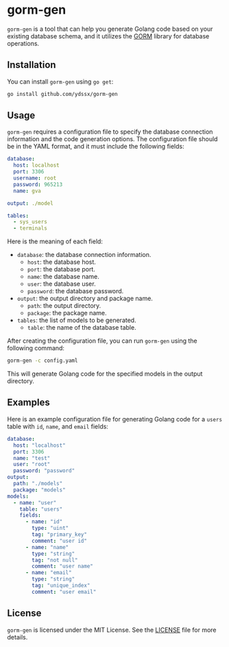 # gorm-gen

`gorm-gen` is a tool that can help you generate Golang code based on your existing database schema, and it utilizes the [GORM](https://gorm.io/) library for database operations.

## Installation

You can install `gorm-gen` using `go get`:

```bash
go install github.com/ydssx/gorm-gen
```

## Usage

`gorm-gen` requires a configuration file to specify the database connection information and the code generation options. The configuration file should be in the YAML format, and it must include the following fields:

```yaml
database:
  host: localhost
  port: 3306
  username: root
  password: 965213
  name: gva

output: ./model

tables:
  - sys_users
  - terminals
```

Here is the meaning of each field:

- `database`: the database connection information.
  - `host`: the database host.
  - `port`: the database port.
  - `name`: the database name.
  - `user`: the database user.
  - `password`: the database password.
- `output`: the output directory and package name.
  - `path`: the output directory.
  - `package`: the package name.
- `tables`: the list of models to be generated.
  - `table`: the name of the database table.
  

After creating the configuration file, you can run `gorm-gen` using the following command:

```bash
gorm-gen -c config.yaml
```

This will generate Golang code for the specified models in the output directory.

## Examples

Here is an example configuration file for generating Golang code for a `users` table with `id`, `name`, and `email` fields:

```yaml
database:
  host: "localhost"
  port: 3306
  name: "test"
  user: "root"
  password: "password"
output:
  path: "./models"
  package: "models"
models:
  - name: "user"
    table: "users"
    fields:
      - name: "id"
        type: "uint"
        tag: "primary_key"
        comment: "user id"
      - name: "name"
        type: "string"
        tag: "not null"
        comment: "user name"
      - name: "email"
        type: "string"
        tag: "unique_index"
        comment: "user email"
```

## License

`gorm-gen` is licensed under the MIT License. See the [LICENSE](LICENSE) file for more details.
